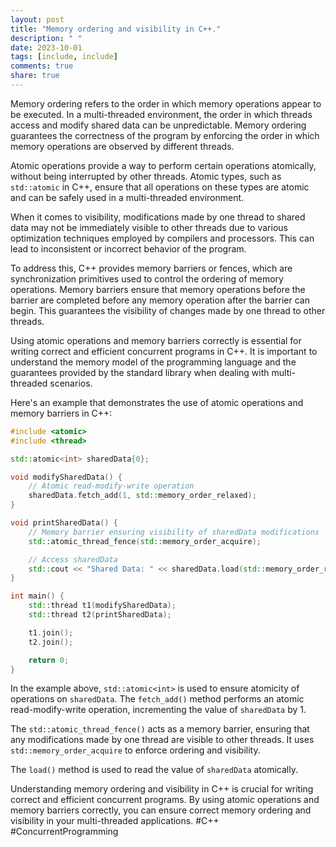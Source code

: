 ```yaml
---
layout: post
title: "Memory ordering and visibility in C++."
description: " "
date: 2023-10-01
tags: [include, include]
comments: true
share: true
---
```


Memory ordering refers to the order in which memory operations appear to be executed. In a multi-threaded environment, the order in which threads access and modify shared data can be unpredictable. Memory ordering guarantees the correctness of the program by enforcing the order in which memory operations are observed by different threads.

Atomic operations provide a way to perform certain operations atomically, without being interrupted by other threads. Atomic types, such as `std::atomic` in C++, ensure that all operations on these types are atomic and can be safely used in a multi-threaded environment.

When it comes to visibility, modifications made by one thread to shared data may not be immediately visible to other threads due to various optimization techniques employed by compilers and processors. This can lead to inconsistent or incorrect behavior of the program.

To address this, C++ provides memory barriers or fences, which are synchronization primitives used to control the ordering of memory operations. Memory barriers ensure that memory operations before the barrier are completed before any memory operation after the barrier can begin. This guarantees the visibility of changes made by one thread to other threads.

Using atomic operations and memory barriers correctly is essential for writing correct and efficient concurrent programs in C++. It is important to understand the memory model of the programming language and the guarantees provided by the standard library when dealing with multi-threaded scenarios.

Here's an example that demonstrates the use of atomic operations and memory barriers in C++:

```cpp
#include <atomic>
#include <thread>

std::atomic<int> sharedData{0};

void modifySharedData() {
    // Atomic read-modify-write operation
    sharedData.fetch_add(1, std::memory_order_relaxed);
}

void printSharedData() {
    // Memory barrier ensuring visibility of sharedData modifications
    std::atomic_thread_fence(std::memory_order_acquire);

    // Access sharedData
    std::cout << "Shared Data: " << sharedData.load(std::memory_order_relaxed) << std::endl;
}

int main() {
    std::thread t1(modifySharedData);
    std::thread t2(printSharedData);

    t1.join();
    t2.join();

    return 0;
}
```

In the example above, `std::atomic<int>` is used to ensure atomicity of operations on `sharedData`. The `fetch_add()` method performs an atomic read-modify-write operation, incrementing the value of `sharedData` by 1. 

The `std::atomic_thread_fence()` acts as a memory barrier, ensuring that any modifications made by one thread are visible to other threads. It uses `std::memory_order_acquire` to enforce ordering and visibility.

The `load()` method is used to read the value of `sharedData` atomically.

Understanding memory ordering and visibility in C++ is crucial for writing correct and efficient concurrent programs. By using atomic operations and memory barriers correctly, you can ensure correct memory ordering and visibility in your multi-threaded applications. #C++ #ConcurrentProgramming
